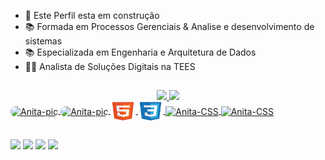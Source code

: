 - 🚧 Este Perfil esta em construção
- 📚 Formada em Processos Gerenciais & Analise e desenvolvimento de sistemas
- 📚 Especializada em Engenharia e Arquitetura de Dados
- 👩‍💻 Analista de Soluções Digitais na TEES

##

<div align="center">
  <a href="https://github.com/AnitaMachado">
   <img height="125em" src="https://github-readme-stats.vercel.app/api?username=AnitaMachado&show_icons=true&theme=radical&include_all_commits=true&count_private=true"/>
  <img height="125em" src="https://github-readme-stats.vercel.app/api/top-langs/?username=AnitaMachado&layout=compact&langs_count=7&theme=radical"/>
</div>

<div>
  <img align="center" alt="Anita-pic" height="60" width="80" style="border-radius:10px;" src="https://user-images.githubusercontent.com/116604819/199629695-f7deafd1-5374-4961-8666-01c3ff227603.png"> 
  <img align="center" alt="Anita-pic" height="80" width="100" style="border-radius:10px;" src="https://gifs.eco.br/wp-content/uploads/2021/09/gifs-de-setas-12.gif">
  <img align="center" alt="Anita-HTML" height="30" width="40" src="https://raw.githubusercontent.com/devicons/devicon/master/icons/html5/html5-original.svg">
  <img align="center" alt="Anita-CSS" height="30" width="40" src="https://raw.githubusercontent.com/devicons/devicon/master/icons/css3/css3-original.svg">
  <img align="center" alt="Anita-CSS" height="30" width="40" src="https://media.licdn.com/dms/image/D4D12AQE5XoCSpOVOmg/article-cover_image-shrink_600_2000/0/1705767708038?e=2147483647&v=beta&t=ExJUApbzSr-H_ol-lvT0PV4eD4IseJvFwZHSpjLXVek">
  <img align="center" alt="Anita-CSS" height="30" width="30" src="https://upload.wikimedia.org/wikipedia/commons/thumb/0/0a/Python.svg/1200px-Python.svg.png">
</div>

##

<div> 
 <a href="https://discord.com/channels/1037513472029761566/1037513472491126806" target="_blank"><img src="https://img.shields.io/badge/Discord-7289DA?style=for-the-badge&logo=discord&logoColor=white" target="_blank"></a> 
  <a href = "mailto:mgma.anita@gmail.com"><img src="https://img.shields.io/badge/Gmail-D14836?style=for-the-badge&logo=gmail&logoColor=white" target="_blank"></a>
  <a href="https://www.linkedin.com/in/anita-machado-a8113b65/" target="_blank"><img src="https://img.shields.io/badge/-LinkedIn-%230077B5?style=for-the-badge&logo=linkedin&logoColor=white" target="_blank"></a> 
  <a href="https://api.whatsapp.com/send?phone=21974350242" target="_blank"><img src="https://img.shields.io/badge/WhatsApp-25D366?style=for-the-badge&logo=whatsapp&logoColor=white" target="_blank"></a>  
</div>



